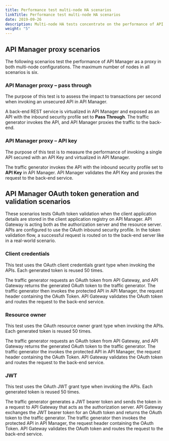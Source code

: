 ```yaml
---
title: Performance test multi-node HA scenarios
linkTitle: Performance test multi-node HA scenarios
date: 2019-09-26
description: Multi-node HA tests concentrate on the performance of API Manager. The following, more constrained set of scenarios is used to test the scalability
weight: "5"
---
```


## API Manager proxy scenarios

The following scenarios test the performance of API Manager as a proxy in both multi-node configurations. The maximum number of nodes in all scenarios is six.

### API Manager proxy – pass through

The purpose of this test is to assess the impact to transactions per second when invoking an unsecured API in API Manager.

A back-end REST service is virtualized in API Manager and exposed as an API with the inbound security profile set to **Pass Through**. The traffic generator invokes the API, and API Manager proxies the traffic to the back-end.

### API Manager proxy – API key

The purpose of this test is to measure the performance of invoking a single API secured with an API Key and virtualized in API Manager.

The traffic generator invokes the API with the inbound security profile set to **API Key** in API Manager. API Manager validates the API Key and proxies the request to the back-end service.

## API Manager OAuth token generation and validation scenarios

These scenarios tests OAuth token validation when the client application details are stored in the client application registry on API Manager. API Gateway is acting both as the authorization server and the resource server. APIs are configured to use the OAuth inbound security profile. In the token validation flow, a successful request is routed on to the back-end server like in a real-world scenario.

### Client credentials

This test uses the OAuth client credentials grant type when invoking the APIs. Each generated token is reused 50 times.

The traffic generator requests an OAuth token from API Gateway, and API Gateway returns the generated OAuth token to the traffic generator. The traffic generator then invokes the protected API in API Manager, the request header containing the OAuth Token. API Gateway validates the OAuth token and routes the request to the back-end service.

### Resource owner

This test uses the OAuth resource owner grant type when invoking the APIs. Each generated token is reused 50 times.

The traffic generator requests an OAuth token from API Gateway, and API Gateway returns the generated OAuth token to the traffic generator. The traffic generator the invokes the protected API in API Manager, the request header containing the OAuth Token. API Gateway validates the OAuth token and routes the request to the back-end service.

### JWT

This test uses the OAuth JWT grant type when invoking the APIs. Each generated token is reused 50 times.

The traffic generator generates a JWT bearer token and sends the token in a request to API Gateway that acts as the authorization server. API Gateway exchanges the JWT bearer token for an OAuth token and returns the OAuth token to the traffic generator. The traffic generator then invokes the protected API in API Manager, the request header containing the OAuth Token. API Gateway validates the OAuth token and routes the request to the back-end service.

